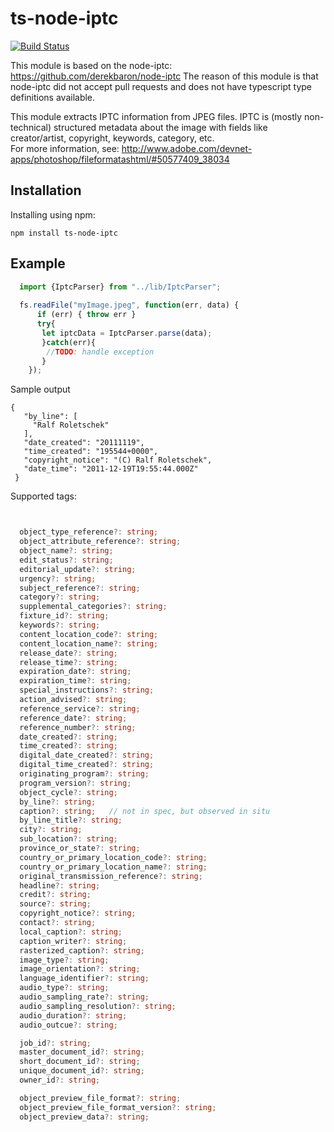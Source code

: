 # ts-node-iptc

[![Build Status](https://travis-ci.org/bpatrik/ts-node-iptc.svg?branch=master)](https://travis-ci.org/bpatrik/ts-node-iptc)

This module is based on the node-iptc: https://github.com/derekbaron/node-iptc
The reason of this module is that node-iptc did not accept pull requests and does not have typescript type definitions available.

This module extracts IPTC information from JPEG files. 
IPTC is (mostly non-technical) structured metadata about the image with fields like creator/artist, copyright, keywords, category, etc.  
For more information, see: http://www.adobe.com/devnet-apps/photoshop/fileformatashtml/#50577409_38034

## Installation

Installing using npm:

    npm install ts-node-iptc
    
## Example

```typescript
  import {IptcParser} from "../lib/IptcParser";
  
  fs.readFile("myImage.jpeg", function(err, data) {
      if (err) { throw err }
      try{
       let iptcData = IptcParser.parse(data);
       }catch(err){
        //TODO: handle exception
       }
    });
```

Sample output
```
{
   "by_line": [
     "Ralf Roletschek"
   ],
   "date_created": "20111119",
   "time_created": "195544+0000",
   "copyright_notice": "(C) Ralf Roletschek",
   "date_time": "2011-12-19T19:55:44.000Z"
 }
```

Supported tags:
```typescript


  object_type_reference?: string;
  object_attribute_reference?: string;
  object_name?: string;
  edit_status?: string;
  editorial_update?: string;
  urgency?: string;
  subject_reference?: string;
  category?: string;
  supplemental_categories?: string;
  fixture_id?: string;
  keywords?: string;
  content_location_code?: string;
  content_location_name?: string;
  release_date?: string;
  release_time?: string;
  expiration_date?: string;
  expiration_time?: string;
  special_instructions?: string;
  action_advised?: string;
  reference_service?: string;
  reference_date?: string;
  reference_number?: string;
  date_created?: string;
  time_created?: string;
  digital_date_created?: string;
  digital_time_created?: string;
  originating_program?: string;
  program_version?: string;
  object_cycle?: string;
  by_line?: string;
  caption?: string;   // not in spec, but observed in situ
  by_line_title?: string;
  city?: string;
  sub_location?: string;
  province_or_state?: string;
  country_or_primary_location_code?: string;
  country_or_primary_location_name?: string;
  original_transmission_reference?: string;
  headline?: string;
  credit?: string;
  source?: string;
  copyright_notice?: string;
  contact?: string;
  local_caption?: string;
  caption_writer?: string;
  rasterized_caption?: string;
  image_type?: string;
  image_orientation?: string;
  language_identifier?: string;
  audio_type?: string;
  audio_sampling_rate?: string;
  audio_sampling_resolution?: string;
  audio_duration?: string;
  audio_outcue?: string;

  job_id?: string;
  master_document_id?: string;
  short_document_id?: string;
  unique_document_id?: string;
  owner_id?: string;

  object_preview_file_format?: string;
  object_preview_file_format_version?: string;
  object_preview_data?: string;
```
